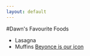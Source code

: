 ```yaml
---
layout: default
---
```

#Dawn's Favourite Foods
- Lasagna
- Muffins
[Beyonce is our icon](https://www.youtube.com/watch?v=WpDRUxtux9c)
